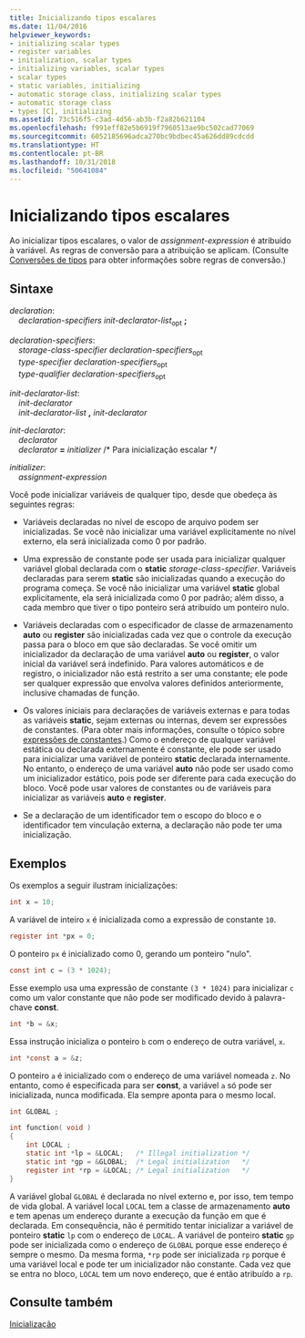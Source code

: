 ```yaml
---
title: Inicializando tipos escalares
ms.date: 11/04/2016
helpviewer_keywords:
- initializing scalar types
- register variables
- initialization, scalar types
- initializing variables, scalar types
- scalar types
- static variables, initializing
- automatic storage class, initializing scalar types
- automatic storage class
- types [C], initializing
ms.assetid: 73c516f5-c3ad-4d56-ab3b-f2a82b621104
ms.openlocfilehash: f991eff82e5b6919f7960513ae9bc502cad77069
ms.sourcegitcommit: 6052185696adca270bc9bdbec45a626dd89cdcdd
ms.translationtype: HT
ms.contentlocale: pt-BR
ms.lasthandoff: 10/31/2018
ms.locfileid: "50641084"
---
```

# <a name="initializing-scalar-types"></a>Inicializando tipos escalares

Ao inicializar tipos escalares, o valor de *assignment-expression* é atribuído à variável. As regras de conversão para a atribuição se aplicam. (Consulte [Conversões de tipos](../c-language/type-conversions-c.md) para obter informações sobre regras de conversão.)

## <a name="syntax"></a>Sintaxe

*declaration*:<br/>
&nbsp;&nbsp;&nbsp;&nbsp;*declaration-specifiers* *init-declarator-list*<sub>opt</sub> **;**

*declaration-specifiers*:<br/>
&nbsp;&nbsp;&nbsp;&nbsp;*storage-class-specifier* *declaration-specifiers*<sub>opt</sub> <br/>
&nbsp;&nbsp;&nbsp;&nbsp;*type-specifier* *declaration-specifiers*<sub>opt</sub> <br/>
&nbsp;&nbsp;&nbsp;&nbsp;*type-qualifier* *declaration-specifiers*<sub>opt</sub>

*init-declarator-list*:<br/>
&nbsp;&nbsp;&nbsp;&nbsp;*init-declarator*<br/>
&nbsp;&nbsp;&nbsp;&nbsp;*init-declarator-list* **,** *init-declarator*

*init-declarator*:<br/>
&nbsp;&nbsp;&nbsp;&nbsp;*declarator*<br/>
&nbsp;&nbsp;&nbsp;&nbsp;*declarator* **=** *initializer* /\* Para inicialização escalar \*/

*initializer*:<br/>
&nbsp;&nbsp;&nbsp;&nbsp;*assignment-expression*

Você pode inicializar variáveis de qualquer tipo, desde que obedeça às seguintes regras:

- Variáveis declaradas no nível de escopo de arquivo podem ser inicializadas. Se você não inicializar uma variável explicitamente no nível externo, ela será inicializada como 0 por padrão.

- Uma expressão de constante pode ser usada para inicializar qualquer variável global declarada com o **static** *storage-class-specifier*. Variáveis declaradas para serem **static** são inicializadas quando a execução do programa começa. Se você não inicializar uma variável **static** global explicitamente, ela será inicializada como 0 por padrão; além disso, a cada membro que tiver o tipo ponteiro será atribuído um ponteiro nulo.

- Variáveis declaradas com o especificador de classe de armazenamento **auto** ou **register** são inicializadas cada vez que o controle da execução passa para o bloco em que são declaradas. Se você omitir um inicializador da declaração de uma variável **auto** ou **register**, o valor inicial da variável será indefinido. Para valores automáticos e de registro, o inicializador não está restrito a ser uma constante; ele pode ser qualquer expressão que envolva valores definidos anteriormente, inclusive chamadas de função.

- Os valores iniciais para declarações de variáveis externas e para todas as variáveis **static**, sejam externas ou internas, devem ser expressões de constantes. (Para obter mais informações, consulte o tópico sobre [expressões de constantes](../c-language/c-constant-expressions.md).) Como o endereço de qualquer variável estática ou declarada externamente é constante, ele pode ser usado para inicializar uma variável de ponteiro **static** declarada internamente. No entanto, o endereço de uma variável **auto** não pode ser usado como um inicializador estático, pois pode ser diferente para cada execução do bloco. Você pode usar valores de constantes ou de variáveis para inicializar as variáveis **auto** e **register**.

- Se a declaração de um identificador tem o escopo do bloco e o identificador tem vinculação externa, a declaração não pode ter uma inicialização.

## <a name="examples"></a>Exemplos

Os exemplos a seguir ilustram inicializações:

```C
int x = 10;
```

A variável de inteiro `x` é inicializada como a expressão de constante `10`.

```C
register int *px = 0;
```

O ponteiro `px` é inicializado como 0, gerando um ponteiro "nulo".

```C
const int c = (3 * 1024);
```

Esse exemplo usa uma expressão de constante `(3 * 1024)` para inicializar `c` como um valor constante que não pode ser modificado devido à palavra-chave **const**.

```C
int *b = &x;
```

Essa instrução inicializa o ponteiro `b` com o endereço de outra variável, `x`.

```C
int *const a = &z;
```

O ponteiro `a` é inicializado com o endereço de uma variável nomeada `z`. No entanto, como é especificada para ser **const**, a variável `a` só pode ser inicializada, nunca modificada. Ela sempre aponta para o mesmo local.

```C
int GLOBAL ;

int function( void )
{
    int LOCAL ;
    static int *lp = &LOCAL;   /* Illegal initialization */
    static int *gp = &GLOBAL;  /* Legal initialization   */
    register int *rp = &LOCAL; /* Legal initialization   */
}
```

A variável global `GLOBAL` é declarada no nível externo e, por isso, tem tempo de vida global. A variável local `LOCAL` tem a classe de armazenamento **auto** e tem apenas um endereço durante a execução da função em que é declarada. Em consequência, não é permitido tentar inicializar a variável de ponteiro **static** `lp` com o endereço de `LOCAL`. A variável de ponteiro **static** `gp` pode ser inicializada como o endereço de `GLOBAL` porque esse endereço é sempre o mesmo. Da mesma forma, `*rp` pode ser inicializada `rp` porque é uma variável local e pode ter um inicializador não constante. Cada vez que se entra no bloco, `LOCAL` tem um novo endereço, que é então atribuído a `rp`.

## <a name="see-also"></a>Consulte também

[Inicialização](../c-language/initialization.md)